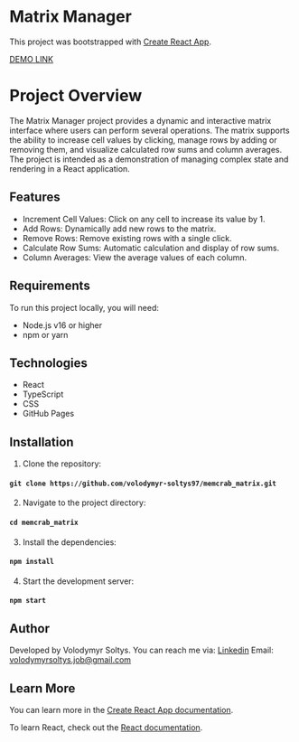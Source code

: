 # Matrix Manager

This project was bootstrapped with [Create React App](https://github.com/facebook/create-react-app).

[DEMO LINK](https://volodymyr-soltys97.github.io/memcrab_matrix/)

# Project Overview

The Matrix Manager project provides a dynamic and interactive matrix interface where users can perform several operations. The matrix supports the ability to increase cell values by clicking, manage rows by adding or removing them, and visualize calculated row sums and column averages. The project is intended as a demonstration of managing complex state and rendering in a React application.

## Features

 + Increment Cell Values: Click on any cell to increase its value by 1.
 + Add Rows: Dynamically add new rows to the matrix.
 + Remove Rows: Remove existing rows with a single click.
 + Calculate Row Sums: Automatic calculation and display of row sums.
 + Column Averages: View the average values of each column.

## Requirements

To run this project locally, you will need:

 + Node.js v16 or higher
 + npm or yarn

## Technologies
  + React
  + TypeScript
  + CSS
  + GitHub Pages

## Installation

1. Clone the repository:
  #### `git clone https://github.com/volodymyr-soltys97/memcrab_matrix.git`

2. Navigate to the project directory:
  #### `cd memcrab_matrix`

3. Install the dependencies:
  #### `npm install`

4. Start the development server:
  #### `npm start`

## Author

  Developed by Volodymyr Soltys. You can reach me via:
  [Linkedin](https://www.linkedin.com/in/volodymyr-soltys-01b10719a/)
  Email: volodymyrsoltys.job@gmail.com


## Learn More

You can learn more in the [Create React App documentation](https://facebook.github.io/create-react-app/docs/getting-started).

To learn React, check out the [React documentation](https://reactjs.org/).
